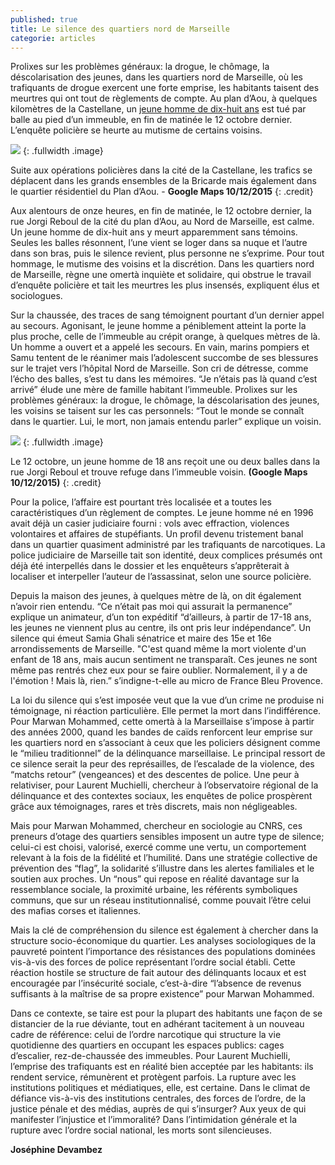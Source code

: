 ```yaml
---
published: true
title: Le silence des quartiers nord de Marseille
categorie: articles
---
```


Prolixes sur les problèmes généraux: la drogue, le chômage, la déscolarisation des jeunes, dans les quartiers nord de Marseille, où les trafiquants de drogue exercent une forte emprise, les habitants taisent des meurtres qui ont tout de règlements de compte. Au plan d’Aou, à quelques kilomètres de la Castellane, un [jeune homme de dix-huit ans](http://reglementsdecomptes.github.io/2015/12/11/PLANDAOU.html) est tué par balle au pied d’un immeuble, en fin de matinée le 12 octobre dernier. L’enquête policière se heurte au mutisme de certains voisins. 

![]({{site.baseurl}}/img/Capture%20d%E2%80%99e%CC%81cran%202015-12-11%20a%CC%80%2016.48.16.png)
{: .fullwidth .image}

Suite aux opérations policières dans la cité de la Castellane, les trafics se déplacent dans les grands ensembles de la Bricarde mais également dans le quartier résidentiel du Plan d’Aou. - **Google Maps 10/12/2015**
{: .credit}

Aux alentours de onze heures, en fin de matinée, le 12 octobre dernier, la rue Jorgi Reboul de la cité du plan d’Aou, au Nord de Marseille, est calme. Un jeune homme de dix-huit ans y meurt apparemment sans témoins. Seules les balles résonnent, l’une vient se loger dans sa nuque et l’autre dans son bras, puis le silence revient, plus personne ne s’exprime. Pour tout hommage, le mutisme des voisins et la discrétion. Dans les quartiers nord de Marseille, règne une omertà inquiète et solidaire, qui obstrue le travail d’enquête policière et tait les meurtres les plus insensés, expliquent élus et sociologues.

Sur la chaussée, des traces de sang témoignent pourtant d’un dernier appel au secours. Agonisant, le jeune homme a péniblement atteint la porte la plus proche, celle de l’immeuble au crépit orange, à quelques mètres de là. Un homme a ouvert et a appelé les secours. En vain, marins pompiers et Samu tentent de le réanimer mais l’adolescent succombe de ses blessures sur le trajet vers l’hôpital Nord de Marseille. Son cri de détresse, comme l’écho des balles, s’est tu dans les mémoires. “Je n’étais pas là quand c’est arrivé” élude une mère de famille habitant l’immeuble. Prolixes sur les problèmes généraux: la drogue, le chômage, la déscolarisation des jeunes, les voisins se taisent sur les cas personnels: “Tout le monde se connaît dans le quartier. Lui, le mort, non jamais entendu parler” explique un voisin. 
 
![]({{site.baseurl}}/img/Capture%20d%E2%80%99e%CC%81cran%202015-12-11%20a%CC%80%2016.48.28.png)
{: .fullwidth .image}

Le 12 octobre, un jeune homme de 18 ans reçoit une ou deux balles dans la rue Jorgi Reboul et trouve refuge dans l’immeuble voisin. **(Google Maps 10/12/2015)**
{: .credit}

Pour la police, l’affaire est pourtant très localisée et a toutes les caractéristiques d’un règlement de comptes. Le jeune homme né en 1996 avait déjà un casier judiciaire fourni : vols avec effraction, violences volontaires et affaires de stupéfiants. Un profil devenu tristement banal dans un quartier quasiment administré par les trafiquants de narcotiques. La police judiciaire de Marseille tait son identité, deux complices présumés ont déjà été interpellés dans le dossier et les enquêteurs s’apprêterait à localiser et interpeller l’auteur de l’assassinat, selon une source policière. 

Depuis la maison des jeunes, à quelques mètre de là, on dit également n’avoir rien entendu. “Ce n’était pas moi qui assurait la permanence” explique un animateur, d’un ton expéditif “d’ailleurs, à partir de 17-18 ans, les jeunes ne viennent plus au centre, ils ont pris leur indépendance”. Un silence qui émeut Samia Ghali sénatrice et maire des 15e et 16e arrondissements de Marseille. "C'est quand même la mort violente d'un enfant de 18 ans, mais aucun sentiment ne transparaît. Ces jeunes ne sont même pas rentrés chez eux pour se faire oublier.  Normalement, il y a de l'émotion ! Mais là, rien.” s’indigne-t-elle au micro de France Bleu Provence. 

La loi du silence qui s’est imposée veut que la vue d’un crime ne produise ni témoignage, ni réaction particulière. Elle permet la mort dans l’indifférence. Pour Marwan Mohammed, cette omertà à la Marseillaise s’impose à partir des années 2000, quand les bandes de caïds renforcent leur emprise sur les quartiers nord en s’associant à ceux que les policiers désignent comme le “milieu traditionnel” de la délinquance marseillaise. Le principal ressort de ce silence serait la peur des représailles, de l’escalade de la violence, des “matchs retour” (vengeances) et des descentes de police. Une peur à relativiser, pour Laurent Muchielli, chercheur à l’observatoire régional de la délinquance et des contextes sociaux, les enquêtes de police prospèrent grâce aux témoignages, rares et très discrets, mais non négligeables. 

Mais pour Marwan Mohammed, chercheur en sociologie au CNRS, ces preneurs d’otage des quartiers sensibles imposent un autre type de silence; celui-ci est choisi, valorisé, exercé comme une vertu, un comportement relevant à la fois de la fidélité et l’humilité. Dans une stratégie collective de prévention des “flag”, la solidarité s’illustre dans les alertes familiales et le soutien aux proches. Un “nous” qui repose en réalité davantage sur la ressemblance sociale, la proximité urbaine, les référents symboliques communs, que sur un réseau institutionnalisé, comme pouvait l’être celui des mafias corses et italiennes. 

Mais la clé de compréhension du silence est également à chercher dans la structure socio-économique du quartier. Les analyses sociologiques de la pauvreté pointent l’importance des résistances des populations dominées vis-à-vis des forces de police représentant l’ordre social établi. Cette réaction hostile se structure de fait autour des délinquants locaux et est encouragée par l’insécurité sociale, c’est-à-dire “l’absence de revenus suffisants à la maîtrise de sa propre existence” pour Marwan Mohammed. 

Dans ce contexte, se taire est pour la plupart des habitants une façon de se distancier de la rue déviante, tout en adhérant tacitement à un nouveau cadre de référence: celui de l’ordre narcotique qui structure la vie quotidienne des quartiers en occupant les espaces publics: cages d’escalier, rez-de-chaussée des immeubles. Pour Laurent Muchielli, l’emprise des trafiquants est en réalité bien acceptée par les habitants: ils rendent service, rémunèrent et protègent parfois. La rupture avec les institutions politiques et médiatiques, elle, est certaine. Dans le climat de défiance vis-à-vis des institutions centrales, des forces de l’ordre, de la justice pénale et des médias, auprès de qui s’insurger? Aux yeux de qui manifester l’injustice et l’immoralité? Dans l’intimidation générale et la rupture avec l’ordre social national, les morts sont silencieuses. 

**Joséphine Devambez**
